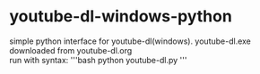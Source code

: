 # youtube-dl-windows-python
simple python interface for youtube-dl(windows). youtube-dl.exe downloaded from youtube-dl.org <br>
run with syntax:
'''bash
python youtube-dl.py
'''
